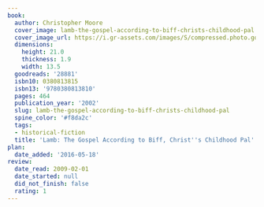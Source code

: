 ```yaml
---
book:
  author: Christopher Moore
  cover_image: lamb-the-gospel-according-to-biff-christs-childhood-pal.jpg
  cover_image_url: https://i.gr-assets.com/images/S/compressed.photo.goodreads.com/books/1331419009l/28881._SX98_.jpg
  dimensions:
    height: 21.0
    thickness: 1.9
    width: 13.5
  goodreads: '28881'
  isbn10: 0380813815
  isbn13: '9780380813810'
  pages: 464
  publication_year: '2002'
  slug: lamb-the-gospel-according-to-biff-christs-childhood-pal
  spine_color: '#f8da2c'
  tags:
  - historical-fiction
  title: 'Lamb: The Gospel According to Biff, Christ''s Childhood Pal'
plan:
  date_added: '2016-05-18'
review:
  date_read: 2009-02-01
  date_started: null
  did_not_finish: false
  rating: 1
---
```

